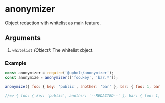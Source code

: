 # anonymizer
Object redaction with whitelist as main feature.

## Arguments
1. `whitelist` _(Object)_: The whitelist object.

### Example

```js
const anonymizer = require('@uphold/anonymizer');
const anonymize = anonymizer(['foo.key', 'bar.*']);

anonymize({ foo: { key: 'public', another: 'bar' }, bar: { foo: 1, bar: 2 } });

//=> { foo: { key: 'public', another: '--REDACTED--' }, bar: { foo: 1, bar: 2 } }
```
